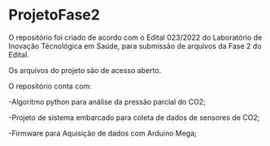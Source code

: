 # ProjetoFase2

O repositório foi criado de acordo com o Edital 023/2022 do Laboratório de Inovação Técnológica em Saúde, para submissão de arquivos da Fase 2 do Edital.

Os arquivos do projeto são de acesso aberto.

O repositório conta com:

-Algoritmo python para análise da pressão parcial do CO2;

-Projeto de sistema embarcado para coleta de dados de sensores de CO2;

-Firmware para Aquisição de dados com Arduino Mega;



